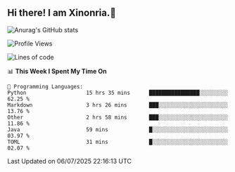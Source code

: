 ## Hi there! I am Xinonria.👋

![Anurag's GitHub stats](https://status-git-main-xinonrias-projects-f26540e3.vercel.app/api?username=xinonria&hide=stars,issues)

<!--START_SECTION:waka-->
![Profile Views](http://img.shields.io/badge/Profile%20Views-0-blue)

![Lines of code](https://img.shields.io/badge/From%20Hello%20World%20I%27ve%20Written-3.7%20million%20lines%20of%20code-blue)

📊 **This Week I Spent My Time On** 

```text
💬 Programming Languages: 
Python                   15 hrs 35 mins      ████████████████░░░░░░░░░   62.25 % 
Markdown                 3 hrs 26 mins       ███░░░░░░░░░░░░░░░░░░░░░░   13.76 % 
Other                    2 hrs 58 mins       ███░░░░░░░░░░░░░░░░░░░░░░   11.86 % 
Java                     59 mins             █░░░░░░░░░░░░░░░░░░░░░░░░   03.97 % 
TOML                     31 mins             █░░░░░░░░░░░░░░░░░░░░░░░░   02.07 % 
```


 Last Updated on 06/07/2025 22:16:13 UTC
<!--END_SECTION:waka-->

<!--
**xinonria/xinonria** is a ✨ _special_ ✨ repository because its `README.md` (this file) appears on your GitHub profile.

Here are some ideas to get you started:

- 🔭 I’m currently working on ...
- 🌱 I’m currently learning ...
- 👯 I’m looking to collaborate on ...
- 🤔 I’m looking for help with ...
- 💬 Ask me about ...
- 📫 How to reach me: ...
- 😄 Pronouns: ...
- ⚡ Fun fact: ...
-->
